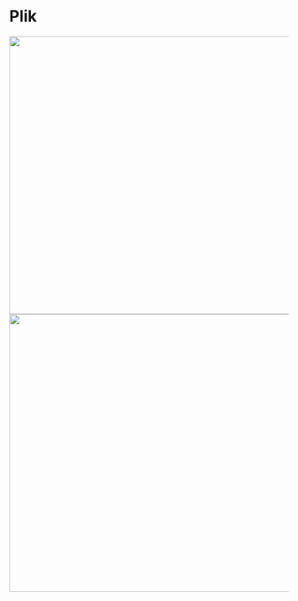 # Plik
<IMG SRC="Błšd_Redzimski.jpg" Align=middle Border=0 width=1000 height=500>
<IMG SRC="Poprawa_Błędu_Redzimski.jpg" Align=right Border=0 width=1000 height=500>
